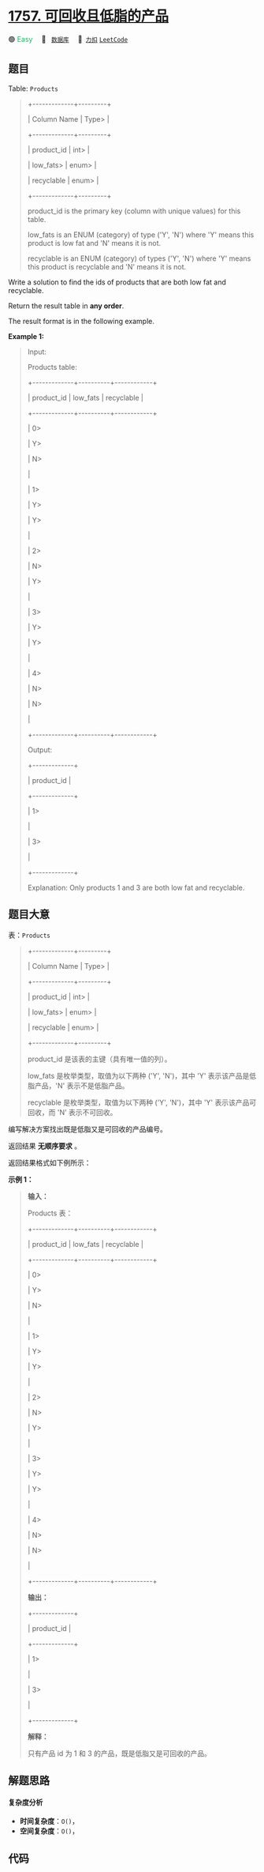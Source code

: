 # [1757. 可回收且低脂的产品](https://2xiao.github.io/leetcode-js/problem/1757.html)

🟢 <font color=#15bd66>Easy</font>&emsp; 🔖&ensp; [`数据库`](/tag/database.md)&emsp; 🔗&ensp;[`力扣`](https://leetcode.cn/problems/recyclable-and-low-fat-products) [`LeetCode`](https://leetcode.com/problems/recyclable-and-low-fat-products)

## 题目

Table: `Products`

> 
> 
> 
> 
> 
> +-------------+---------+
> 
> | Column Name | Type> 
> |
> 
> +-------------+---------+
> 
> | product_id  | int> 
>  |
> 
> | low_fats> 
> | enum> 
> |
> 
> | recyclable  | enum> 
> |
> 
> +-------------+---------+
> 
> product_id is the primary key (column with unique values) for this table.
> 
> low_fats is an ENUM (category) of type ('Y', 'N') where 'Y' means this product is low fat and 'N' means it is not.
> 
> recyclable is an ENUM (category) of types ('Y', 'N') where 'Y' means this product is recyclable and 'N' means it is not.



Write a solution to find the ids of products that are both low fat and
recyclable.

Return the result table in **any order**.

The result format is in the following example.



**Example 1:**

> Input: 
> 
> Products table:
> 
> +-------------+----------+------------+
> 
> | product_id  | low_fats | recyclable |
> 
> +-------------+----------+------------+
> 
> | 0> 
> > 
>    | Y> 
> > 
> | N> 
> > 
>   |
> 
> | 1> 
> > 
>    | Y> 
> > 
> | Y> 
> > 
>   |
> 
> | 2> 
> > 
>    | N> 
> > 
> | Y> 
> > 
>   |
> 
> | 3> 
> > 
>    | Y> 
> > 
> | Y> 
> > 
>   |
> 
> | 4> 
> > 
>    | N> 
> > 
> | N> 
> > 
>   |
> 
> +-------------+----------+------------+
> 
> Output: 
> 
> +-------------+
> 
> | product_id  |
> 
> +-------------+
> 
> | 1> 
> > 
>    |
> 
> | 3> 
> > 
>    |
> 
> +-------------+
> 
> Explanation: Only products 1 and 3 are both low fat and recyclable.
> 
> 


## 题目大意

表：`Products`

> 
> 
> 
> 
> 
> +-------------+---------+
> 
> | Column Name | Type> 
> |
> 
> +-------------+---------+
> 
> | product_id  | int> 
>  |
> 
> | low_fats> 
> | enum> 
> |
> 
> | recyclable  | enum> 
> |
> 
> +-------------+---------+
> 
> product_id 是该表的主键（具有唯一值的列）。
> 
> low_fats 是枚举类型，取值为以下两种 ('Y', 'N')，其中 'Y' 表示该产品是低脂产品，'N' 表示不是低脂产品。
> 
> recyclable 是枚举类型，取值为以下两种 ('Y', 'N')，其中 'Y' 表示该产品可回收，而 'N' 表示不可回收。



编写解决方案找出既是低脂又是可回收的产品编号。

返回结果 **无顺序要求** 。

返回结果格式如下例所示：



**示例 1：**

> 
> 
> 
> 
> 
> **输入：**
> 
> Products 表：
> 
> +-------------+----------+------------+
> 
> | product_id  | low_fats | recyclable |
> 
> +-------------+----------+------------+
> 
> | 0> 
> > 
>    | Y> 
> > 
> | N> 
> > 
>   |
> 
> | 1> 
> > 
>    | Y> 
> > 
> | Y> 
> > 
>   |
> 
> | 2> 
> > 
>    | N> 
> > 
> | Y> 
> > 
>   |
> 
> | 3> 
> > 
>    | Y> 
> > 
> | Y> 
> > 
>   |
> 
> | 4> 
> > 
>    | N> 
> > 
> | N> 
> > 
>   |
> 
> +-------------+----------+------------+
> 
> **输出：**
> 
> +-------------+
> 
> | product_id  |
> 
> +-------------+
> 
> | 1> 
> > 
>    |
> 
> | 3> 
> > 
>    |
> 
> +-------------+
> 
> **解释：**
> 
> 只有产品 id 为 1 和 3 的产品，既是低脂又是可回收的产品。
> 
> 


## 解题思路

#### 复杂度分析

- **时间复杂度**：`O()`，
- **空间复杂度**：`O()`，

## 代码

```javascript

```